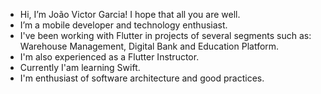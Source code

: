 - Hi, I’m João Victor Garcia! I hope that all you are well.
- I’m a mobile developer and technology enthusiast. 
- I've been working with Flutter in projects of several segments such as: Warehouse Management, Digital Bank and Education Platform. 
- I'm also experienced as a Flutter Instructor.
- Currently I'am learning Swift.
- I'm enthusiast of software architecture and good practices.


<!---
joaovictorgarcia10/joaovictorgarcia10 is a ✨ special ✨ repository because its `README.md` (this file) appears on your GitHub profile.
You can click the Preview link to take a look at your changes.
--->
